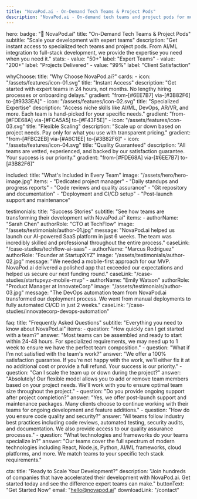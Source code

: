 ```yaml
---
title: "NovaPod.ai - On-Demand Tech Teams & Project Pods"
description: "NovaPod.ai - On-demand tech teams and project pods for modern businesses. Scale your development with expert teams."
---
```


hero:
  badge: "🚀 NovaPod.ai"
  title: "On-Demand Tech Teams & Project Pods"
  subtitle: "Scale your development with expert teams"
  description: "Get instant access to specialized tech teams and project pods. From AI/ML integration to full-stack development, we provide the expertise you need when you need it."
  stats:
    - value: "50+"
      label: "Expert Teams"
    - value: "200+"
      label: "Projects Delivered"
    - value: "99%"
      label: "Client Satisfaction"

whyChoose:
  title: "Why Choose NovaPod.ai?"
  cards:
    - icon: "/assets/features/icon-01.svg"
      title: "Instant Access"
      description: "Get started with expert teams in 24 hours, not months. No lengthy hiring processes or onboarding delays."
      gradient: "from-[#6EE7B7] via-[#3B82F6] to-[#9333EA]"
    - icon: "/assets/features/icon-02.svg"
      title: "Specialized Expertise"
      description: "Access niche skills like AI/ML, DevOps, AR/VR, and more. Each team is hand-picked for your specific needs."
      gradient: "from-[#FDE68A] via-[#FCA5A5] to-[#F43F5E]"
    - icon: "/assets/features/icon-03.svg"
      title: "Flexible Scaling"
      description: "Scale up or down based on project needs. Pay only for what you use with transparent pricing."
      gradient: "from-[#FBC2EB] via-[#A6C1EE] to-[#3B82F6]"
    - icon: "/assets/features/icon-04.svg"
      title: "Quality Guaranteed"
      description: "All teams are vetted, experienced, and backed by our satisfaction guarantee. Your success is our priority."
      gradient: "from-[#FDE68A] via-[#6EE7B7] to-[#3B82F6]"

included:
  title: "What's Included in Every Team"
  image: "/assets/hero/hero-image.jpg"
  items:
    - "Dedicated project manager"
    - "Daily standups and progress reports"
    - "Code reviews and quality assurance"
    - "Git repository and documentation"
    - "Deployment and CI/CD setup"
    - "Post-launch support and maintenance"

testimonials:
  title: "Success Stories"
  subtitle: "See how teams are transforming their development with NovaPod.ai"
  items:
    - authorName: "Sarah Chen"
      authorRole: "CTO at TechFlow"
      image: "/assets/testimonials/author-01.jpg"
      message: "NovaPod.ai helped us launch our AI-powered SaaS platform in just 6 weeks. The team was incredibly skilled and professional throughout the entire process."
      caseLink: "/case-studies/techflow-ai-saas"
    - authorName: "Marcus Rodriguez"
      authorRole: "Founder at StartupXYZ"
      image: "/assets/testimonials/author-02.jpg"
      message: "We needed a mobile-first approach for our MVP. NovaPod.ai delivered a polished app that exceeded our expectations and helped us secure our next funding round."
      caseLink: "/case-studies/startupxyz-mobile-mvp"
    - authorName: "Emily Watson"
      authorRole: "Product Manager at InnovateCorp"
      image: "/assets/testimonials/author-03.jpg"
      message: "The DevOps automation team from NovaPod.ai transformed our deployment process. We went from manual deployments to fully automated CI/CD in just 2 weeks."
      caseLink: "/case-studies/innovatecorp-devops-automation"

faq:
  title: "Frequently Asked Questions"
  subtitle: "Everything you need to know about NovaPod.ai"
  items:
    - question: "How quickly can I get started with a team?"
      answer: "Most teams can be assembled and ready to start within 24-48 hours. For specialized requirements, we may need up to 1 week to ensure we have the perfect team composition."
    - question: "What if I'm not satisfied with the team's work?"
      answer: "We offer a 100% satisfaction guarantee. If you're not happy with the work, we'll either fix it at no additional cost or provide a full refund. Your success is our priority."
    - question: "Can I scale the team up or down during the project?"
      answer: "Absolutely! Our flexible model allows you to add or remove team members based on your project needs. We'll work with you to ensure optimal team size throughout the project."
    - question: "Do you provide ongoing support after project completion?"
      answer: "Yes, we offer post-launch support and maintenance packages. Many clients choose to continue working with their teams for ongoing development and feature additions."
    - question: "How do you ensure code quality and security?"
      answer: "All teams follow industry best practices including code reviews, automated testing, security audits, and documentation. We also provide access to our quality assurance processes."
    - question: "What technologies and frameworks do your teams specialize in?"
      answer: "Our teams cover the full spectrum of modern technologies including React, Node.js, Python, AI/ML frameworks, cloud platforms, and more. We match teams to your specific tech stack requirements."

cta:
  title: "Ready to Scale Your Development?"
  description: "Join hundreds of companies that have accelerated their development with NovaPod.ai. Get started today and see the difference expert teams can make."
  buttonText: "Get Started Now"
  email: "hello@novapod.ai"
  downloadLink: "/contact" 